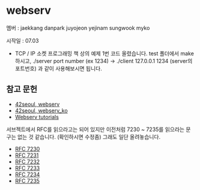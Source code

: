 # webserv

멤버 : jaekkang danpark juyojeon yejinam sungwook myko

시작일 : 07.03

- TCP / IP 소켓 프로그래밍 책 상의 예제 1번 코드 올렸습니다.
  test 폴더에서 make 하시고, ./server port number (ex 1234) -> ./client 127.0.0.1 1234 (server의 포트번호) 과 같이 사용해보시면 됩니다.

## 참고 문헌

- [42seoul, webserv](reference/webserv.pdf)
- [42seoul, webserv_ko](reference/webserv.pdf)
- [Webserv tutorials](https://42seoul.gitbook.io/webserv/)

서브젝트에서 RFC를 읽으라고는 되어 있지만 이전처럼 7230 ~ 7235를 읽으라는 문구는 없는 것 같습니다. (확인하시면 수정좀) 그래도 일단 올려놓습니다.

- [RFC 7230](https://www.ietf.org/rfc/rfc7230.txt)
- [RFC 7231](https://www.ietf.org/rfc/rfc7231.txt)
- [RFC 7232](https://www.ietf.org/rfc/rfc7232.txt)
- [RFC 7233](https://www.ietf.org/rfc/rfc7233.txt)
- [RFC 7234](https://www.ietf.org/rfc/rfc7234.txt)
- [RFC 7235](https://www.ietf.org/rfc/rfc7235.txt)
